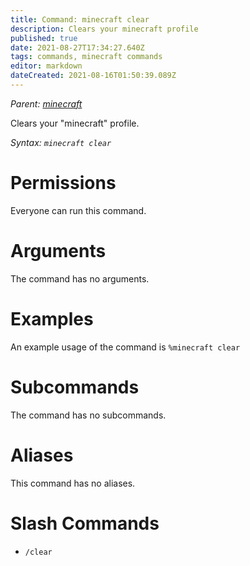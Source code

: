 ```yaml
---
title: Command: minecraft clear
description: Clears your minecraft profile
published: true
date: 2021-08-27T17:34:27.640Z
tags: commands, minecraft commands
editor: markdown
dateCreated: 2021-08-16T01:50:39.089Z
---
```


*Parent: [minecraft](/commands/minecraft)*

Clears your "minecraft" profile.

*Syntax: `minecraft clear`*

# Permissions

Everyone can run this command.

# Arguments

The command has no arguments.

# Examples

An example usage of the command is `%minecraft clear`

# Subcommands

The command has no subcommands.

# Aliases

This command has no aliases.

# Slash Commands

-   `/clear`